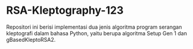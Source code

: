 # RSA-Kleptography-123

Repositori ini berisi implementasi dua jenis algoritma program serangan kleptografi dalam bahasa Python, yaitu berupa algoritma Setup Gen 1 dan gBasedKleptoRSA2. 
